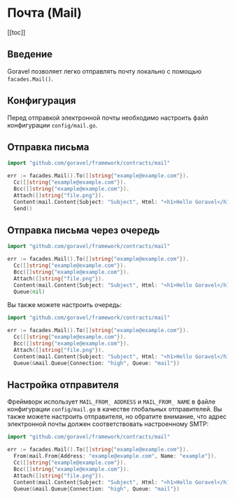 # Почта (Mail)

[[toc]]

## Введение

Goravel позволяет легко отправлять почту локально с помощью `facades.Mail()`.

## Конфигурация

Перед отправкой электронной почты необходимо настроить файл конфигурации `config/mail.go`.

## Отправка письма

```go
import "github.com/goravel/framework/contracts/mail"

err := facades.Mail().To([]string{"example@example.com"}).
  Cc([]string{"example@example.com"}).
  Bcc([]string{"example@example.com"}).
  Attach([]string{"file.png"}).
  Content(mail.Content{Subject: "Subject", Html: "<h1>Hello Goravel</h1>"}).
  Send()
```

## Отправка письма через очередь

```go
import "github.com/goravel/framework/contracts/mail"

err := facades.Mail().To([]string{"example@example.com"}).
  Cc([]string{"example@example.com"}).
  Bcc([]string{"example@example.com"}).
  Attach([]string{"file.png"}).
  Content(mail.Content{Subject: "Subject", Html: "<h1>Hello Goravel</h1>"}).
  Queue(nil)
```

Вы также можете настроить очередь:

```go
import "github.com/goravel/framework/contracts/mail"

err := facades.Mail().To([]string{"example@example.com"}).
  Cc([]string{"example@example.com"}).
  Bcc([]string{"example@example.com"}).
  Attach([]string{"file.png"}).
  Content(mail.Content{Subject: "Subject", Html: "<h1>Hello Goravel</h1>"}).
  Queue(&mail.Queue{Connection: "high", Queue: "mail"})
```

## Настройка отправителя

Фреймворк использует `MAIL_FROM_ ADDRESS` и `MAIL_FROM_ NAME` в файле конфигурации `config/mail.go` в качестве глобальных отправителей. Вы также можете настроить отправителя, но обратите внимание, что адрес электронной почты должен соответствовать настроенному SMTP:

```go
import "github.com/goravel/framework/contracts/mail"

err := facades.Mail().To([]string{"example@example.com"}).
  From(mail.From{Address: "example@example.com", Name: "example"}).
  Cc([]string{"example@example.com"}).
  Bcc([]string{"example@example.com"}).
  Attach([]string{"file.png"}).
  Content(mail.Content{Subject: "Subject", Html: "<h1>Hello Goravel</h1>"}).
  Queue(&mail.Queue{Connection: "high", Queue: "mail"})
```

<CommentService/>